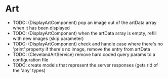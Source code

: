 # Art

* TODO: (DisplayArtComponent) pop an image out of the artData array when it has been displayed
* TODO: (DisplayArtComponent) when the artData array is empty, refill with new images (skip parameter)
* TODO: (DisplayArtComponent) check and handle case where there's no 'print' property if there's no image, remove the entry from artData
* TODO: (ClevelandArtService) remove hard coded query params to a configuration file
* TODO: create models that represent the server responses (gets rid of the 'any' types)

